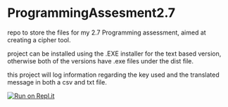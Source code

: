 # ProgrammingAssesment2.7
repo to store the files for my 2.7 Programming assessment, aimed at creating a cipher tool.


project can be installed using the .EXE installer for the text based version, otherwise both of the versions have .exe files under the dist file.

this project will log information regarding the key used and the translated message in both a csv and txt file.

[![Run on Repl.it](https://repl.it/badge/github/nick17773/ProgrammingAssesment2.7)](https://repl.it/github/nick17773/ProgrammingAssesment2.7)


